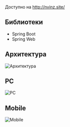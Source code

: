 Доступно на http://nvinz.site/

## Библиотеки
- Spring Boot
- Spring Web

## Архитектура
![Архитектура](https://i.imgur.com/IxvvIEx.png)

## PC
![PC](https://i.imgur.com/hfJOH6w.png)

## Mobile
![Mobile](https://i.imgur.com/tA8aiki.jpg)
